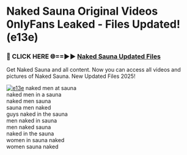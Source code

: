 # Naked Sauna Original Videos 0nlyFans Leaked - Files Updated! (e13e)

<h3>🔴 CLICK HERE 🌐==►► <a href="https://tinyurl.com/up5wt9bj" rel="nofollow">Naked Sauna Updated Files</a></h3>

Get Naked Sauna and all content. Now you can access all videos and pictures of Naked Sauna. New Updated Files 2025!

[![e13e](https://i.imgur.com/ABiUzMV.gif)](https://tinyurl.com/up5wt9bj)
naked men at sauna<br>
naked men in a sauna<br>
naked men sauna<br>
sauna men naked<br>
guys naked in the sauna<br>
men naked in sauna<br>
men naked sauna<br>
naked in the sauna<br>
women in sauna naked<br>
women sauna naked